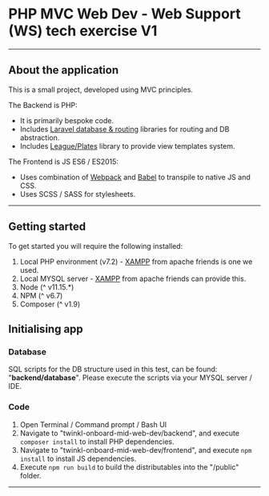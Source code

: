 # PHP MVC Web Dev - Web Support (WS) tech exercise V1

---

## About the application

This is a small project, developed using MVC principles.

The Backend is PHP:
- It is primarily bespoke code.
- Includes [Laravel database & routing](https://laravel.com/docs/7.x/routing) libraries for routing and DB abstraction.
- Includes [League/Plates](https://platesphp.com/) library to provide view templates system.  

The Frontend is JS ES6 / ES2015:
- Uses combination of [Webpack](https://webpack.js.org/guides/getting-started/) and [Babel](https://babeljs.io/docs/en/configuration) to transpile to native JS and CSS.
- Uses SCSS / SASS for stylesheets.

---

## Getting started

To get started you will require the following installed:

1. Local PHP environment (v7.2) - [XAMPP](https://www.apachefriends.org/download.html) from apache friends is one we used.
2. Local MYSQL server - [XAMPP](https://www.apachefriends.org/download.html) from apache friends can provide this.
3. Node (^ v11.15.*)
4. NPM (^ v6.7)
5. Composer (^ v1.9)

## Initialising app

### Database

SQL scripts for the DB structure used in this test, can be found: "**backend/database**". Please execute the scripts via your MYSQL server / IDE.

### Code

1. Open Terminal / Command prompt / Bash UI
2. Navigate to "twinkl-onboard-mid-web-dev/backend", and execute `composer install` to install PHP dependencies.
3. Navigate to "twinkl-onboard-mid-web-dev/frontend", and execute `npm install` to install JS dependencies.
4. Execute `npm run build` to build the distributables into the "/public" folder.

---
 
